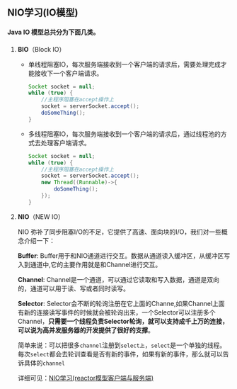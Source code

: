 ## NIO学习(IO模型)

#### Java IO 模型总共分为下面几类。

1. **BIO**（Block IO）
   
   - 单线程阻塞IO，每次服务端接收到一个客户端的请求后，需要处理完成才能接收下一个客户端请求。
     
     ```java
     Socket socket = null;
     while (true) {
         //主程序阻塞在accept操作上
         socket = serverSocket.accept();
         doSomeThing();
     }
     ```
   
    - 多线程阻塞IO，每次服务端接收到一个客户端的请求后，通过线程池的方式去处理客户端请求。
   
      ```java
      Socket socket = null;
      while (true) {
          //主程序阻塞在accept操作上
          socket = serverSocket.accept();
          new Thread((Runnable)->{
              doSomeThing();
          });
      }
      ```

2. **NIO**（NEW IO）

   NIO 弥补了同步阻塞I/O的不足，它提供了高速、面向块的I/O，我们对一些概念介绍一下：

   **Buffer**: Buffer用于和NIO通道进行交互。数据从通道读入缓冲区，从缓冲区写入到通道中,它的主要作用就是和Channel进行交互。

   **Channel**: Channel是一个通道，可以通过它读取和写入数据，通道是双向的，通道可以用于读、写或者同时读写。

   **Selector**: Selector会不断的轮询注册在它上面的Channe,如果Channel上面有新的连接读写事件的时候就会被轮询出来，一个Selector可以注册多个Channel，**只需要一个线程负责Selector轮询，就可以支持成千上万的连接，可以说为高并发服务器的开发提供了很好的支撑**。
   
   简单来说：可以把很多`channel`注册到`select上`，`select`是一个单独的线程。每次`select`都会去轮训查看是否有新的事件，如果有新的事件，那么就可以告诉具体的`channel`
   
   详细可见：[NIO学习(reactor模型客户端与服务端)](./NIO学习(reactor模型客户端与服务端))


